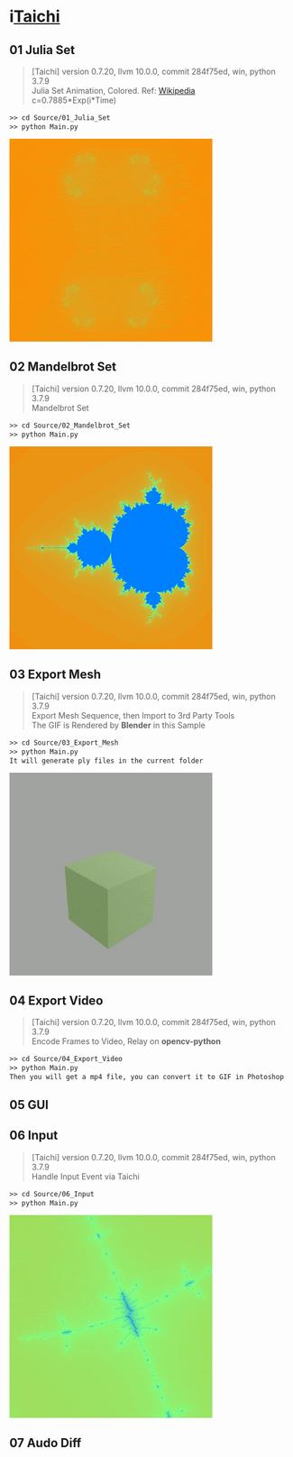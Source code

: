 # i[Taichi](https://taichi.graphics/)

## 01 Julia Set
> [Taichi] version 0.7.20, llvm 10.0.0, commit 284f75ed, win, python 3.7.9  
> Julia Set Animation, Colored. Ref: [Wikipedia](https://en.wikipedia.org/wiki/Julia_set)  
> c=0.7885\*Exp(i\*Time)
```
>> cd Source/01_Julia_Set
>> python Main.py
```
![Julia_Set](readMe/01_Julia_Set_01.gif)

## 02 Mandelbrot Set
> [Taichi] version 0.7.20, llvm 10.0.0, commit 284f75ed, win, python 3.7.9  
> Mandelbrot Set
```
>> cd Source/02_Mandelbrot_Set
>> python Main.py
```
![Mandelbrot_Set](readMe/02_Mandelbrot_Set_01.png)

## 03 Export Mesh
> [Taichi] version 0.7.20, llvm 10.0.0, commit 284f75ed, win, python 3.7.9  
> Export Mesh Sequence, then Import to 3rd Party Tools  
> The GIF is Rendered by **Blender** in this Sample
```
>> cd Source/03_Export_Mesh
>> python Main.py
It will generate ply files in the current folder
```
![Mesh_Sequence](readMe/03_Export_Mesh_01.gif)

## 04 Export Video
> [Taichi] version 0.7.20, llvm 10.0.0, commit 284f75ed, win, python 3.7.9  
> Encode Frames to Video, Relay on **opencv-python**
```
>> cd Source/04_Export_Video
>> python Main.py
Then you will get a mp4 file, you can convert it to GIF in Photoshop
```

## 05 GUI

## 06 Input
> [Taichi] version 0.7.20, llvm 10.0.0, commit 284f75ed, win, python 3.7.9  
> Handle Input Event via Taichi
```
>> cd Source/06_Input
>> python Main.py
```
![Input](readMe/06_Input_01.gif)

## 07 Audo Diff
